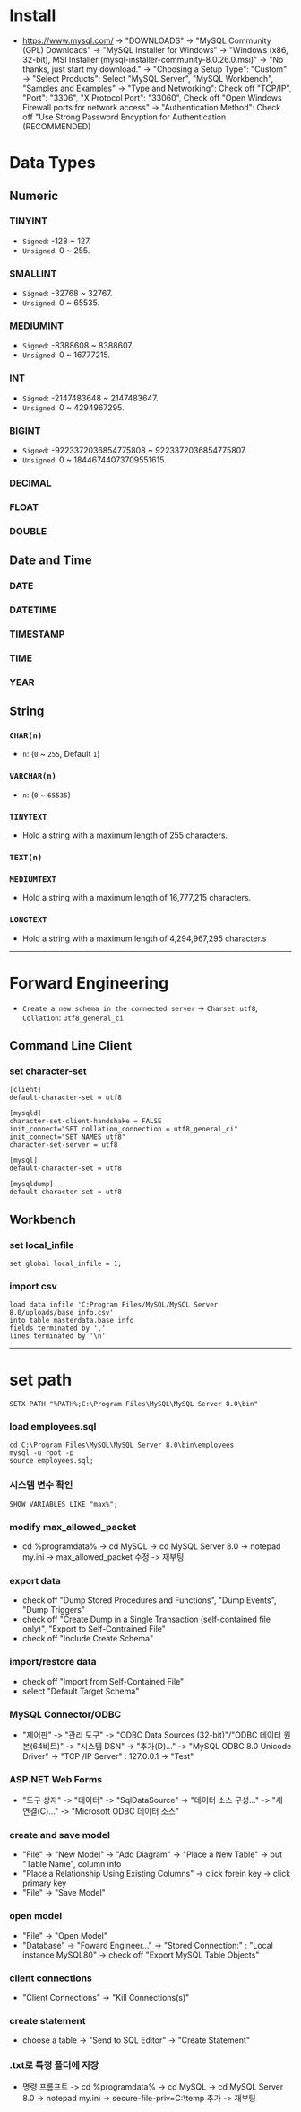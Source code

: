 # Install
- https://www.mysql.com/ -> "DOWNLOADS" -> "MySQL Community (GPL) Downloads" -> "MySQL Installer for Windows" -> "Windows (x86, 32-bit), MSI Installer (mysql-installer-community-8.0.26.0.msi)" -> "No thanks, just start my download." -> "Choosing a Setup Type": "Custom" -> "Select Products": Select "MySQL Server", "MySQL Workbench", "Samples and Examples" -> "Type and Networking": Check off "TCP/IP", "Port": "3306", "X Protocol Port": "33060", Check off "Open Windows Firewall ports for network access" -> "Authentication Method": Check off "Use Strong Password Encyption for Authentication (RECOMMENDED)

# Data Types
## Numeric
### TINYINT
- `Signed`: -128 ~ 127.
- `Unsigned`: 0 ~ 255.
### SMALLINT
- `Signed`: -32768 ~ 32767.
- `Unsigned`: 0 ~ 65535.
### MEDIUMINT
- `Signed`: -8388608 ~ 8388607.
- `Unsigned`: 0 ~ 16777215.
### INT
- `Signed`: -2147483648  ~ 2147483647.
- `Unsigned`: 0 ~ 4294967295.
### BIGINT
- `Signed`: -9223372036854775808   ~ 9223372036854775807.
- `Unsigned`: 0 ~ 18446744073709551615.
### DECIMAL
### FLOAT
### DOUBLE
## Date and Time
### DATE
### DATETIME
### TIMESTAMP
### TIME
### YEAR
## String
### `CHAR(n)`
- `n`: (`0` ~ `255`, Default `1`)
### `VARCHAR(n)`
- `n`: (`0` ~ `65535`)
### `TINYTEXT`
- Hold a string with a maximum length of 255 characters.
### `TEXT(n)`
### `MEDIUMTEXT`
- Hold a string with a maximum length of 16,777,215 characters.
### `LONGTEXT`
- Hold a string with a maximum length of 4,294,967,295 character.s
***



# Forward Engineering
- `Create a new schema in the connected server` -> `Charset`: `utf8`, `Collation`: `utf8_general_ci`


## Command Line Client
### set character-set
```
[client]
default-character-set = utf8

[mysqld]
character-set-client-handshake = FALSE
init_connect="SET collation_connection = utf8_general_ci"
init_connect="SET NAMES utf8"
character-set-server = utf8

[mysql]
default-character-set = utf8

[mysqldump]
default-character-set = utf8
```
## Workbench
### set local_infile
```
set global local_infile = 1;
```
### import csv
```
load data infile 'C:Program Files/MySQL/MySQL Server 8.0/uploads/base_info.csv'
into table masterdata.base_info
fields terminated by ','
lines terminated by '\n'
```
***
# set path
```
SETX PATH "%PATH%;C:\Program Files\MySQL\MySQL Server 8.0\bin"
```
### load employees.sql
```
cd C:\Program Files\MySQL\MySQL Server 8.0\bin\employees
mysql -u root -p
source employees.sql;
```
### 시스템 변수 확인
```
SHOW VARIABLES LIKE "max%";
```
### modify max_allowed_packet
- cd %programdata% -> cd MySQL -> cd MySQL Server 8.0 -> notepad my.ini -> max_allowed_packet 수정 -> 재부팅
### export data
* check off "Dump Stored Procedures and Functions", "Dump Events", "Dump Triggers"
* check off "Create Dump in a Single Transaction (self-contained file only)", "Export to Self-Contrained File"
* check off "Include Create Schema"
### import/restore data
* check off "Import from Self-Contained File"
* select "Default Target Schema"
### MySQL Connector/ODBC
* "제어판" -> "관리 도구" -> "ODBC Data Sources (32-bit)"/"ODBC 데이터 원본(64비트)" -> "시스템 DSN" -> "추가(D)..." -> "MySQL ODBC 8.0 Unicode Driver" -> "TCP /IP Server" : 127.0.0.1 -> "Test"
### ASP.NET  Web Forms
* "도구 상자" -> "데이터" -> "SqlDataSource" -> "데이터 소스 구성..." -> "새 연결(C)..." -> "Microsoft ODBC 데이터 소스"
### create and save model
- "File" -> "New Model" -> "Add Diagram" -> "Place a New Table" -> put "Table Name", column info
- "Place a Relationship Using Existing Columns" -> click forein key -> click primary key
- "File" -> "Save Model"
### open model
- "File" -> "Open Model"
- "Database" -> "Foward Engineer..." -> "Stored Connection:" : "Local instance MySQL80" -> check off "Export MySQL Table Objects"
### client connections
- "Client Connections" -> "Kill Connections(s)"
### create statement
- choose a table -> "Send to SQL Editor" -> "Create Statement"
### .txt로 특정 폴더에 저장
- 명령 프롬프트 -> cd %programdata% -> cd MySQL -> cd MySQL Server 8.0 -> notepad my.ini -> secure-file-priv=C:\temp 추가 -> 재부팅